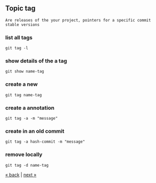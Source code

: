 
## Topic tag
```
Are releases of the your project, pointers for a specific commit
stable versions
```
### list all tags
	git tag -l

### show details of the a tag
	git show name-tag

### create a new
	git tag name-tag
	
### create a annotation
	git tag -a -m "message"

### create in an old commit
	git tag -a hash-commit -m "message"

### remove locally
	git tag -d name-tag

[&laquo; back](https://github.com/MRCardoso/git-code/blob/master/topics/checkout.md) |
[next &raquo;](https://github.com/MRCardoso/git-code/blob/master/topics/reset.md)
